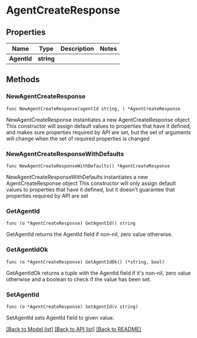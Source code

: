 # AgentCreateResponse

## Properties

Name | Type | Description | Notes
------------ | ------------- | ------------- | -------------
**AgentId** | **string** |  | 

## Methods

### NewAgentCreateResponse

`func NewAgentCreateResponse(agentId string, ) *AgentCreateResponse`

NewAgentCreateResponse instantiates a new AgentCreateResponse object
This constructor will assign default values to properties that have it defined,
and makes sure properties required by API are set, but the set of arguments
will change when the set of required properties is changed

### NewAgentCreateResponseWithDefaults

`func NewAgentCreateResponseWithDefaults() *AgentCreateResponse`

NewAgentCreateResponseWithDefaults instantiates a new AgentCreateResponse object
This constructor will only assign default values to properties that have it defined,
but it doesn't guarantee that properties required by API are set

### GetAgentId

`func (o *AgentCreateResponse) GetAgentId() string`

GetAgentId returns the AgentId field if non-nil, zero value otherwise.

### GetAgentIdOk

`func (o *AgentCreateResponse) GetAgentIdOk() (*string, bool)`

GetAgentIdOk returns a tuple with the AgentId field if it's non-nil, zero value otherwise
and a boolean to check if the value has been set.

### SetAgentId

`func (o *AgentCreateResponse) SetAgentId(v string)`

SetAgentId sets AgentId field to given value.



[[Back to Model list]](../README.md#documentation-for-models) [[Back to API list]](../README.md#documentation-for-api-endpoints) [[Back to README]](../README.md)


